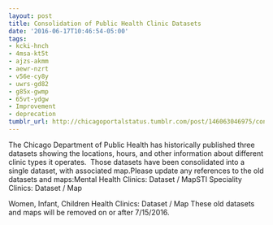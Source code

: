 ```yaml
---
layout: post
title: Consolidation of Public Health Clinic Datasets
date: '2016-06-17T10:46:54-05:00'
tags:
- kcki-hnch
- 4msa-kt5t
- ajzs-akmm
- aewr-nzrt
- v56e-cy8y
- uwrs-gd82
- g85x-gwmp
- 65vt-ydgw
- Improvement
- deprecation
tumblr_url: http://chicagoportalstatus.tumblr.com/post/146063046975/consolidation-of-public-health-clinic-datasets
---
```

The Chicago Department of Public Health has historically published three datasets showing the locations, hours, and other information about different clinic types it operates.  Those datasets have been consolidated into a single dataset, with associated map.Please update any references to the old datasets and maps:Mental Health Clinics: Dataset / MapSTI Speciality Clinics: Dataset / Map

Women, Infant, Children Health Clinics: Dataset / Map
These old datasets and maps will be removed on or after 7/15/2016.
